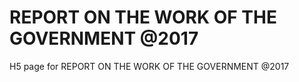 # REPORT ON THE WORK OF THE GOVERNMENT @2017

H5 page for REPORT ON THE WORK OF THE GOVERNMENT @2017